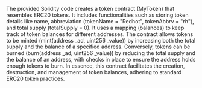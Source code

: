 The provided Solidity code creates a token contract (MyToken) that resembles ERC20 tokens. It includes functionalities such as storing token details like name, abbreviation
(tokenName = "Redhot", tokenAbbrv = "rh"), and total supply (totalSupply = 0). It uses a mapping (balances) to keep track of token balances for different addresses. The 
contract allows tokens to be minted (mint(address _ad, uint256 _value)) by increasing both the total supply and the balance of a specified address. Conversely, tokens can
be burned (burn(address _ad, uint256 _value)) by reducing the total supply and the balance of an address, with checks in place to ensure the address holds enough tokens to 
burn. In essence, this contract facilitates the creation, destruction, and management of token balances, adhering to standard ERC20 token practices.

